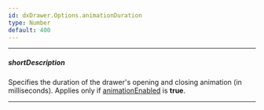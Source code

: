 ```yaml
---
id: dxDrawer.Options.animationDuration
type: Number
default: 400
---
```

---
##### shortDescription
Specifies the duration of the drawer's opening and closing animation (in milliseconds). Applies only if [animationEnabled](/Documentation/ApiReference/UI_Widgets/dxDrawer/Configuration/#animationEnabled) is **true**.

---
